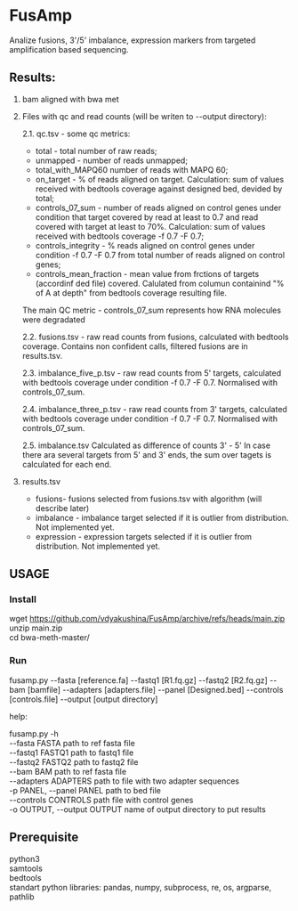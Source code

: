 # FusAmp

Analize fusions, 3'/5' imbalance, expression markers from targeted amplification based sequencing.

## Results:
1. bam aligned with bwa met<br/>
2. Files with qc and read counts (will be writen to --output directory):<br/>

   2.1. qc.tsv - some qc metrics:
      - total	- total number of raw reads;
      - unmapped - number of reads unmapped;
      - total_with_MAPQ60	number of reads with MAPQ 60;
      - on_target - % of reads aligned on target. Calculation: sum of values received with bedtools coverage against designed bed, devided by total;
      - controls_07_sum	- number of reads aligned on control genes under condition that target covered by read at least to 0.7 and read covered with target at least to 70%. Calculation: sum of values received with bedtools coverage -f 0.7 -F 0.7;
      - controls_integrity - % reads aligned on control genes under condition -f 0.7 -F 0.7 from total number of reads aligned on control genes;
      - controls_mean_fraction - mean value from frctions of targets (accordinf ded file) covered. Calulated from columun containind "% of A at depth" from bedtools coverage resulting file.<br/>

   The main QC metric - controls_07_sum represents how RNA molecules were degradated <br/>
      
   2.2. fusions.tsv - raw read counts from fusions, calculated with bedtools coverage. Contains non confident calls, filtered fusions are in results.tsv.<br/>
   
   2.3. imbalance_five_p.tsv - raw read counts from 5' targets, calculated with bedtools coverage under condition -f 0.7 -F 0.7. Normalised with controls_07_sum.<br/>
   
   2.4. imbalance_three_p.tsv - raw read counts from 3' targets, calculated with bedtools coverage under condition -f 0.7 -F 0.7. Normalised with controls_07_sum.<br/>
   
   2.5. imbalance.tsv Calculated as difference of counts 3' - 5' In case there ara several targets from 5' and 3' ends, the sum over tagets is calculated for each end.<br/>

4. results.tsv
   - fusions- fusions selected from fusions.tsv with algorithm (will describe later)
   - imbalance - imbalance target selected if it is outlier from distribution. Not implemented yet.
   - expression - expression targets selected if it is outlier from distribution. Not implemented yet.
     
## USAGE

### Install

wget https://github.com/vdyakushina/FusAmp/archive/refs/heads/main.zip<br/>
unzip main.zip<br/>
cd bwa-meth-master/<br/>

### Run

  fusamp.py --fasta [reference.fa] --fastq1 [R1.fq.gz] --fastq2 [R2.fq.gz] --bam [bamfile] --adapters [adapters.file] --panel [Designed.bed] --controls [controls.file] --output [output directory]

  help:<br/>

  fusamp.py -h<br/>
  --fasta FASTA         path to ref fasta file<br/>
  --fastq1 FASTQ1       path to fastq1 file<br/>
  --fastq2 FASTQ2       path to fastq2 file<br/>
  --bam BAM             path to ref fasta file<br/>
  --adapters ADAPTERS   path to file with two adapter sequences<br/>
  -p PANEL, --panel PANEL
                        path to bed file<br/>
  --controls CONTROLS   path file with control genes<br/>
  -o OUTPUT, --output OUTPUT
                        name of output directory to put results<br/>

## Prerequisite<br/>
  python3<br/>
  samtools<br/>
  bedtools<br/>
  standart python libraries: pandas, numpy, subprocess, re, os, argparse, pathlib

